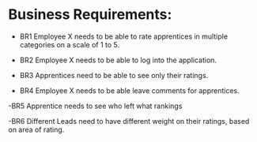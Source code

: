 # Business Requirements:

- BR1
Employee X needs to be able to rate apprentices in multiple categories on a scale of 1 to 5.

- BR2
Employee X needs to be able to log into the application.

- BR3
Apprentices need to be able to see only their ratings.

- BR4
Employee X needs to be able leave comments for apprentices.

-BR5
Apprentice needs to see who left what rankings

-BR6
Different Leads need to have different weight on their ratings, based on area of rating.
